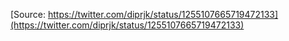 [Source: https://twitter.com/diprjk/status/1255107665719472133](https://twitter.com/diprjk/status/1255107665719472133)